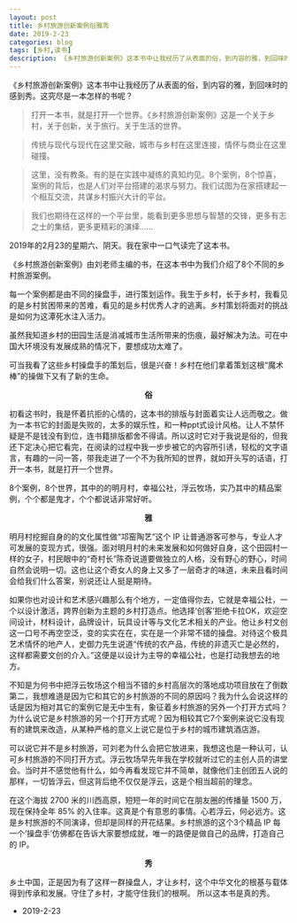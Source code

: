 ```yaml
---
layout: post
title: 乡村旅游创新案例俗雅秀
date: 2019-2-23
categories: blog
tags: [乡村,读书]
description: 《乡村旅游创新案例》这本书中让我经历了从表面的俗，到内容的雅，到回味时的感到秀。这究尽是一本怎样的书呢？
---
```


《乡村旅游创新案例》这本书中让我经历了从表面的俗，到内容的雅，到回味时的感到秀。这究尽是一本怎样的书呢？

>打开一本书，就是打开一个世界。《乡村旅游创新案例》这是一个关于乡村，关于创新，关于旅行。关于生活的世界。

>传统与现代与现代在这里交融，城市与乡村在这里连接，情怀与商业在这里碰撞。

>这里，没有教条。有的是在实践中凝练的真知灼见。8个案例，8个惊喜，案例的背后，也是人们对平台搭建的渴求与努力。我们试图为在家搭建起一个相互交流，共谋乡村振兴大计的平台。

>我们也期待在这样的一个平台里，能看到更多思想与智慧的交锋，更多有志之士的集结，更多更精彩的演绎……

2019年的2月23的星期六、阴天。我在家中一口气读完了这本书。

《乡村旅游创新案例》由刘老师主编的书，在这本书中为我们介绍了8个不同的乡村旅游案例。

每一个案例都是由不同的操盘手，进行策划运作。我生于乡村，长于乡村，我看见的是乡村贫困带来的苦难，看见的是乡村优秀人才的逃离。乡村策划将面对的挑战是如何为这潭死水注入活力。

虽然我知道乡村的田园生活是消减城市生活所带来的伤痕，最好解决为法。可在中国大环境没有发展成熟的情况下，要想成功太难了。

可当我看了这些乡村操盘手的策划后，很是兴奋！乡村在他们拿着策划这根“魔术棒”的操做下又有了新的生命。

**<center>俗</center>**

初看这书时，我是怀着抗拒的心情的，这本书的排版与封面着实让人远而敬之。做为一本书它的封面是失败的，太多的娱乐性，和一种ppt式设计风格。让人不禁怀疑是不是钱没有到位，连书籍排版都舍不得请。所以这时它对于我说是俗的，但我还下定决心把它看完，在阅读的过程中我一步步被它的内容所引诱，轻松的文字语言，有趣的一问一答，带我走进了一个不为我所知的世界，就如开头写的话语，打开一本书，就是打开一个世界。

8个案例，8个世界，其中的的明月村，幸福公社，浮云牧场，实乃其中的精品案例，个个都是鬼才，个个都说话非常好听。

**<center>雅</center>**

明月村挖掘自身的的文化属性做“邛窑陶艺”这个 IP 让普通游客可参与，专业人才可发展的变现方式，很强。面对明月村的未来发展和如何做好自身，这个田园村一样的女子，村民眼中的“奇村长”陈奇说道要做独立的人格，没有野心的野心，时间自然会说明一切。这也让这个奇女人的身上又多了一层奇才的味道，未来且看时间会给我们什么答案，别说还让人挺是期待。

如果你也对设计和艺术感兴趣那么有个地方，一定值得你去，它就是幸福公社，一个以设计激活，跨界创新为主题的乡村打造点。他选择‘创客’拒绝卡拉OK，欢迎空间设计，材料设计，品牌设计，玩具设计等与文化艺术相关的产业。他让乡村文创这一口号不再空空泛，变的实实在在，实在是一个非常不错的操盘。对待这个极具艺术情怀的地产人，史御力先生说道“传统的农产品，传统的非遗灭亡是必然的，这样都需要文创的介入。”这便是以设计为主导的幸福公社，也是打动我想去的地方。

不知是为何书中把浮云牧场这个相当不错的乡村高层次的落地成功项目放在了倒数第二，我想难道是因为它和其它的乡村旅游的不同的原因吗？我为什么会说这样的话是因为相对其它的案例它是无中生有，象征着乡村旅游的另外一个打开方式吗？为什么说它是乡村旅游的另一个打开方式呢？因为相较其它7个案例来说它没有现有的建筑来改造，从某种严格的意义上说它是位于乡村的城市建筑酒店游。

可以说它并不是乡村旅游，可刘老为什么会把它放进来，我想这也是一种认可，认可乡村旅游的不同打开方式。浮云牧场早先年我在学校就听过它的主创人员的讲堂会。当时并不感觉他有什么，如今再看发现它并不简单，就像他们主创团五人说的那样，一切皆浮云，但这背后绝不仅仅是浮云，这是个相当超前的理念。

在这个海拔 2700 米的川西高原，短短一年的时间它在朋友圈的传播量 1500 万，现在保持全年 85% 的入住率。这真是个有意思的事情。心若浮云，何必远方。这是乡村旅游的不同演译，但却是同样的开花结果。乡村旅游的这个3个精品 IP 每一个‘操盘手’仿佛都在告诉大家要想成就，唯一的路便是做自己的品牌，打造自己的 IP。

**<center>秀</center>**

乡土中国，正是因为有了这样一群操盘人，才让乡村，这个中华文化的根基与载体得到传承和发展。守住了乡村，才能守住我们的根啊。
所以这本书是真的秀。

- 2019-2-23
